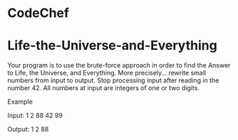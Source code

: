 # CodeChef
# Life-the-Universe-and-Everything

Your program is to use the brute-force approach in order to find the Answer to Life, the Universe, and Everything. More precisely... rewrite small numbers from input to output. Stop processing input after reading in the number 42. All numbers at input are integers of one or two digits.

Example


Input:
1
2
88
42
99

Output:
1
2
88
